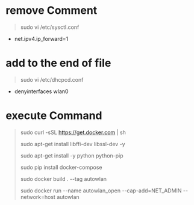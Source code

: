 # remove Comment
> sudo vi /etc/sysctl.conf
- net.ipv4.ip_forward=1

# add to the end of file
> sudo vi /etc/dhcpcd.conf
- denyinterfaces wlan0

# execute Command
> sudo curl -sSL https://get.docker.com | sh
> 
> sudo apt-get install libffi-dev libssl-dev -y
> 
> sudo apt-get install -y python python-pip
> 
> sudo pip install docker-compose
> 
> sudo docker build . --tag autowlan
> 
> sudo docker run --name autowlan_open --cap-add=NET_ADMIN --network=host  autowlan



